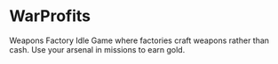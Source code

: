 # WarProfits
Weapons Factory Idle Game where factories craft weapons rather than cash. Use your arsenal in missions to earn gold.
